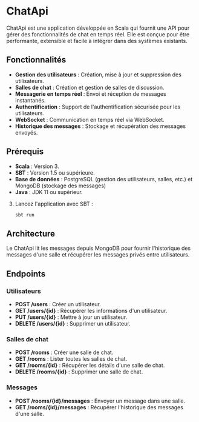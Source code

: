 # ChatApi

ChatApi est une application développée en Scala qui fournit une API pour gérer des fonctionnalités de chat en temps réel. Elle est conçue pour être performante, extensible et facile à intégrer dans des systèmes existants.

## Fonctionnalités

- **Gestion des utilisateurs** : Création, mise à jour et suppression des utilisateurs.
- **Salles de chat** : Création et gestion de salles de discussion.
- **Messagerie en temps réel** : Envoi et réception de messages instantanés.
- **Authentification** : Support de l'authentification sécurisée pour les utilisateurs.
- **WebSocket** : Communication en temps réel via WebSocket.
- **Historique des messages** : Stockage et récupération des messages envoyés.

## Prérequis

- **Scala** : Version 3.
- **SBT** : Version 1.5 ou supérieure.
- **Base de données** : PostgreSQL (gestion des utilisateurs, salles, etc.) et MongoDB (stockage des messages)
- **Java** : JDK 11 ou supérieur.

3. Lancez l'application avec SBT :
   ```bash
   sbt run
   ```

## Architecture

Le ChatApi lit les messages depuis MongoDB pour fournir l'historique des messages d'une salle et récupérer les messages privés entre utilisateurs.

## Endpoints

### Utilisateurs

- **POST /users** : Créer un utilisateur.
- **GET /users/{id}** : Récupérer les informations d'un utilisateur.
- **PUT /users/{id}** : Mettre à jour un utilisateur.
- **DELETE /users/{id}** : Supprimer un utilisateur.

### Salles de chat

- **POST /rooms** : Créer une salle de chat.
- **GET /rooms** : Lister toutes les salles de chat.
- **GET /rooms/{id}** : Récupérer les détails d'une salle de chat.
- **DELETE /rooms/{id}** : Supprimer une salle de chat.

### Messages

- **POST /rooms/{id}/messages** : Envoyer un message dans une salle.
- **GET /rooms/{id}/messages** : Récupérer l'historique des messages d'une salle.
